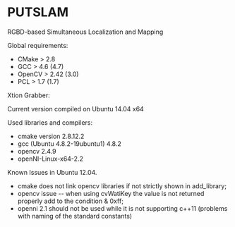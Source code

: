 PUTSLAM
=======

RGBD-based Simultaneous Localization and Mapping

Global requirements:
  - CMake > 2.8
  - GCC > 4.6 (4.7)
  - OpenCV > 2.42 (3.0)
  - PCL > 1.7 (1.7)

Xtion Grabber:

Current version compiled on Ubuntu 14.04 x64

Used libraries and compilers:

  - cmake version 2.8.12.2
  - gcc (Ubuntu 4.8.2-19ubuntu1) 4.8.2
  - opencv 2.4.9
  - openNI-Linux-x64-2.2

Known Issues in Ubuntu 12.04.

  - cmake does not link opencv libraries if not strictly shown in add_library;
  - opencv issue -- when using cvWatiKey the value is not returned properly add to the condition & 0xff;
  - openni 2.1 should not be used while it is not supporting c++11 (problems with naming of the standard constants)
